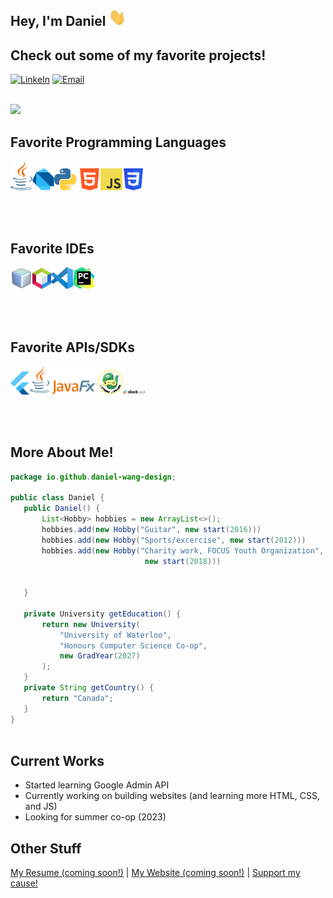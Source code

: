## Hey, I'm Daniel  <img src="images/waving.gif" alt="waving hand" width="28px" height="28px"> 

## Check out some of my favorite projects! 

[![LinkeIn](https://img.shields.io/badge/Daniel_Wang-blue?style=flat-square&logo=Linkedin&logoColor=white)](https://www.linkedin.com/in/danielwang04/) [![Email](https://img.shields.io/badge/-daniel.wang@focusyouth.ca-c14438?style=flat-square&logo=Gmail&logoColor=white)](mailto:daniel.wang@focusyouth.ca)

<br>

<img src= "https://github-readme-stats.vercel.app/api/top-langs/?username=daniel-wang-design">

## Favorite Programming Languages
<img src="images/java.png" width="35"/><img src="images/dart.png" width="35"/><img src="images/python.png" width="35"/> <img src="images/html.png" width="35"/><img src="images/javascript.png" width="35"/><img src="images/css.png" width="35"/>

<br></br> 

## Favorite IDEs
<img src="images/netbeans.png" width="35"/><img src="images/apache-netbeans.png" width="30"/><img src="images/vscode.png" width="35"/><img src="images/pycharm.png" width="35"/>

<br></br> 

## Favorite APIs/SDKs
<img src="images/flutter.png" width="30"/><img src="images/javafx.png" width="110"/><img src="images/arcade.png" width="40"/><img src="images/slack-api.png" width="35"/>

 <br></br> 

 ## More About Me!

 ```java
 package io.github.daniel-wang-design;

 public class Daniel {
	public Daniel() {
		List<Hobby> hobbies = new ArrayList<>();
		hobbies.add(new Hobby("Guitar", new start(2016)))
		hobbies.add(new Hobby("Sports/excercise", new start(2012)))
		hobbies.add(new Hobby("Charity work, FOCUS Youth Organization", 
		                       new start(2018)))


	}

	private University getEducation() {
		return new University(
			"University of Waterloo", 
			"Honours Computer Science Co-op", 
			new GradYear(2027)
		);
	}
	private String getCountry() {
		return "Canada";
	}
}
	
 ```
 
## Current Works

 * Started learning Google Admin API
 * Currently working on building websites (and learning more HTML, CSS, and JS)
 * Looking for summer co-op (2023)
 
## Other Stuff

[My Resume (coming soon!)](https://drive.google.com/file/d/1uxq1shtoVfoD8D4sD5MHN3drGVA50vlz/view?usp=sharing) | [My Website (coming soon!)](daniel-wang-design.github.io) | [Support my cause!](https://www.canadahelps.org/en/charities/focus-youth-organization/)


 
 